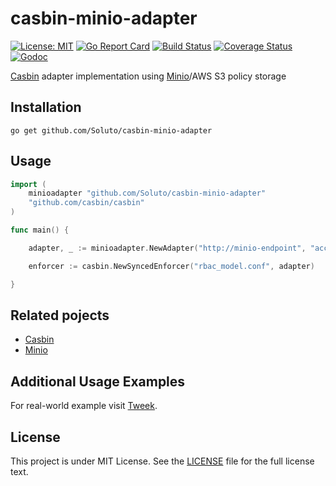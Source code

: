 # casbin-minio-adapter

[![License: MIT](https://img.shields.io/badge/License-MIT-yellow.svg)](https://opensource.org/licenses/MIT)
[![Go Report Card](https://goreportcard.com/badge/github.com/Soluto/casbin-minio-adapter)](https://goreportcard.com/report/github.com/Soluto/casbin-minio-adapter)
[![Build Status](https://travis-ci.org/Soluto/casbin-minio-adapter.svg?branch=master)](https://travis-ci.org/Soluto/casbin-minio-adapter)
[![Coverage Status](https://coveralls.io/repos/github/Soluto/casbin-minio-adapter/badge.svg?branch=master)](https://coveralls.io/github/Soluto/casbin-minio-adapter?branch=master)
[![Godoc](https://godoc.org/github.com/Soluto/casbin-minio-adapter?status.svg)](https://godoc.org/github.com/Soluto/casbin-minio-adapter)

[Casbin](https://github.com/casbin/casbin) adapter implementation using [Minio](https://github.com/minio/minio)/AWS S3 policy storage

## Installation

    go get github.com/Soluto/casbin-minio-adapter

## Usage

```go
import (
    minioadapter "github.com/Soluto/casbin-minio-adapter"
    "github.com/casbin/casbin"
)

func main() {

    adapter, _ := minioadapter.NewAdapter("http://minio-endpoint", "accessKey", "secretKey", false, "casbin-bucker", "policy.csv")

    enforcer := casbin.NewSyncedEnforcer("rbac_model.conf", adapter)

}
```

## Related pojects

- [Casbin](https://github.com/casbin/casbin)
- [Minio](https://github.com/minio/minio)

## Additional Usage Examples

For real-world example visit [Tweek](https://github.com/Soluto/tweek).

## License

This project is under MIT License. See the [LICENSE](LICENSE) file for the full license text.